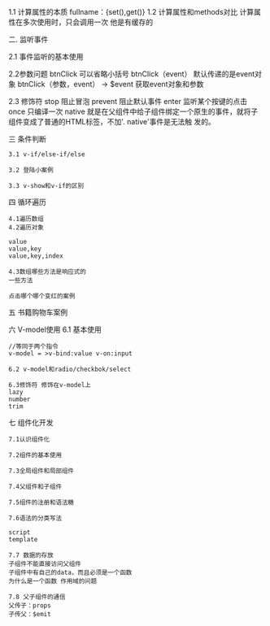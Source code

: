 1.1 计算属性的本质
    fullname：{set(),get()}
1.2 计算属性和methods对比
    计算属性在多次使用时，只会调用一次
    他是有缓存的
 
二. 监听事件

2.1 事件监听的基本使用

2.2参数问题
    btnClick 可以省略小括号
    btnClick（event） 默认传递的是event对象
    btnClick（参数，event） -> $event 获取event对象和参数

2.3 修饰符
    stop 阻止冒泡
    prevent  阻止默认事件
    enter 监听某个按键的点击
    once    只编译一次
    native 就是在父组件中给子组件绑定一个原生的事件，就将子组件变成了普通的HTML标签，不加'. native'事件是无法触  发的。
    
三 条件判断
    
    3.1 v-if/else-if/else
   
    3.2 登陆小案例
    
    3.3 v-show和v-if的区别
    
四 循环遍历
    
    4.1遍历数组
    4.2遍历对象
    
    value
    value,key
    value,key,index
    
    4.3数组哪些方法是响应式的
    一些方法

    点击哪个哪个变红的案例
    
五 书籍购物车案例
    
六  V-model使用
    6.1 基本使用
    
    //等同于两个指令
    v-model = >v-bind:value v-on:input
    
    6.2 v-model和radio/checkbok/select
    
    6.3修饰符 修饰在v-model上
    lazy
    number
    trim
    
七 组件化开发

    7.1认识组件化
    
    7.2组件的基本使用
    
    7.3全局组件和局部组件
    
    7.4父组件和子组件
    
    7.5组件的注册和语法糖
    
    7.6语法的分类写法
    
    script
    template
    
    7.7 数据的存放
    子组件不能直接访问父组件
    子组件中有自己的data，而且必须是一个函数
    为什么是一个函数 作用域的问题
    
    7.8 父子组件的通信
    父传子：props
    子传父：$emit
    
    